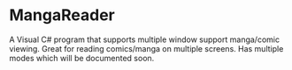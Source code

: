 MangaReader
===========

A Visual C# program that supports multiple window support manga/comic viewing. Great for reading comics/manga on multiple screens. Has multiple modes which will be documented soon.
